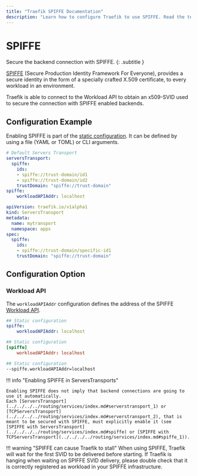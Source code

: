 ```yaml
---
title: "Traefik SPIFFE Documentation"
description: "Learn how to configure Traefik to use SPIFFE. Read the technical documentation."
---
```


# SPIFFE

Secure the backend connection with SPIFFE.
{: .subtitle }

[SPIFFE](https://spiffe.io/docs/latest/spiffe-about/overview/) (Secure Production Identity Framework For Everyone), 
provides a secure identity in the form of a specially crafted X.509 certificate, 
to every workload in an environment.

Traefik is able to connect to the Workload API to obtain an x509-SVID used to secure the connection with SPIFFE enabled backends.

## Configuration Example

Enabling SPIFFE is part of the [static configuration](../../../../getting-started/configuration-overview.md#the-static-configuration).
It can be defined by using a file (YAML or TOML) or CLI arguments.

```yaml tab="Static Configuration (YAML)"
# Default Servers Transport
serversTransport:
  spiffe:
    ids:
    - spiffe://trust-domain/id1
    - spiffe://trust-domain/id2
    trustDomain: "spiffe://trust-domain"
spiffe:
    workloadAPIAddr: localhost
```

```yaml tab="Override the default Servers Transport"
apiVersion: traefik.io/v1alpha1
kind: ServersTransport
metadata:
  name: mytransport
  namespace: apps
spec:
  spiffe:
    ids:
    - spiffe://trust-domain/specific-id1
    trustDomain: "spiffe://trust-domain"
```

## Configuration Option

### Workload API

The `workloadAPIAddr` configuration defines the address of the SPIFFE [Workload API](https://spiffe.io/docs/latest/spiffe-about/spiffe-concepts/#spiffe-workload-api).

```yaml tab="File (YAML)"
## Static configuration
spiffe:
    workloadAPIAddr: localhost
```

```toml tab="File (TOML)"
## Static configuration
[spiffe]
    workloadAPIAddr: localhost
```

```bash tab="CLI"
## Static configuration
--spiffe.workloadAPIAddr=localhost
```

!!! info "Enabling SPIFFE in ServersTransports"

    Enabling SPIFFE does not imply that backend connections are going to use it automatically.
    Each [ServersTransport](../../../../routing/services/index.md#serverstransport_1) or [TCPServersTransport](../../../../routing/services/index.md#serverstransport_2), that is meant to be secured with SPIFFE, must explicitly enable it (see [SPIFFE with ServersTransport](../../../../routing/services/index.md#spiffe) or [SPIFFE with TCPServersTransport](../../../../routing/services/index.md#spiffe_1)).

!!! warning "SPIFFE can cause Traefik to stall"
    When using SPIFFE,
    Traefik will wait for the first SVID to be delivered before starting.
    If Traefik is hanging when waiting on SPIFFE SVID delivery,
    please double check that it is correctly registered as workload in your SPIFFE infrastructure.
